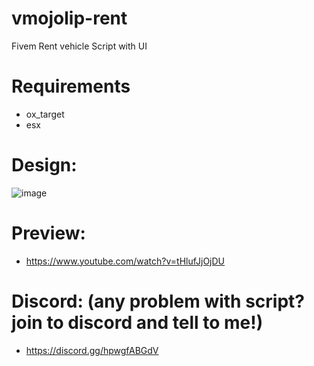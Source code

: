 # vmojolip-rent

Fivem Rent vehicle Script with UI

# Requirements
 - ox_target
 - esx

# Design:

![image](https://github.com/user-attachments/assets/380c45d7-dccb-4585-89a4-865622efa8f2)

# Preview:

 - https://www.youtube.com/watch?v=tHlufJjOjDU

# Discord: (any problem with script? join to discord and tell to me!)
 - https://discord.gg/hpwgfABGdV

